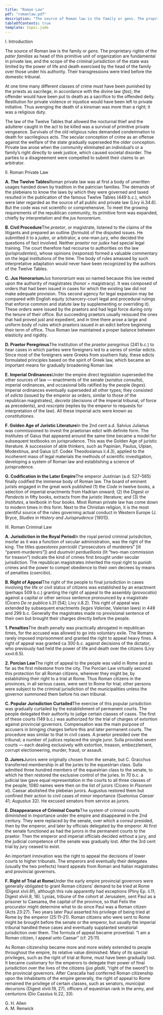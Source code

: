 ```yaml
---
title: "Roman Law"
pdf: "romanlaw.pdf"
description: "The source of Roman law is the family or gens. The proprietary rights of the pater familias as head of this primitive unit of organization are fundamental in private law, and the scope of the criminal jurisdiction of the state was limited by the power of life and death exercised by the head of the family over those under his authority."
tableOfContents: true
template: topic.jade
---
```



I. Introduction

The source of Roman law is the family or *gens*. The proprietary rights
of the *pater familias* as head of this primitive unit of organization
are fundamental in private law, and the scope of the criminal
jurisdiction of the state was limited by the power of life and death
exercised by the head of the family over those under his authority.
Their transgressions were tried before the domestic tribunal.

At one time many different classes of crime must have been punished by
the priests as sacrilege, in accordance with the divine law (*fas*); the
offender would have been put to death as a sacrifice to the offended
deity. Restitution for private violence or injustice would have been
left to private initiative. Thus avenging the death of a kinsman was
more than a right; it was a religious duty.

The law of the Twelve Tables that allowed the nocturnal thief and the
adulterer caught in the act to be killed was a survival of primitive
private vengeance. Survivals of the old religious rules demanded
condemnation to death for sacrilegious acts. The secular conception of
crime as an offense against the welfare of the state gradually
superseded the older conception. Private law arose when the community
eliminated an individual’s or a family’s right directly to seek justice,
which caused societal disorder. The parties to a disagreement were
compelled to submit their claims to an arbitrator.

II. Roman Private Law

**A. The Twelve Tables**Roman private law was at first a body of
unwritten usages handed down by tradition in the patrician families. The
demands of the plebeians to know the laws by which they were governed
and taxed resulted in the publication of the famous Twelve Tables (449
b.c.), which were later regarded as the source of all public and private
law (Livy iii.34.6). But the code was not scientific or comprehensive.
To meet the growing requirements of the republican community, its
primitive form was expanded, chiefly by interpretation and the *jus
honorarium*.

**B. Civil Procedure**The *praetor*, or magistrate, listened to the
claims of the litigants and prepared an outline (*formula*) of the
disputed issues. He submitted it to a *judex*, or arbitrator, a one-man
jury, who decided the questions of fact involved. Neither *praetor* nor
*judex* had special legal training. The court therefore had recourse to
authorities on the law (*jurisprudentes*), whose opinions (*responsa*)
formed a valuable commentary on the legal institutions of the time. The
body of rules amassed by such interpretative adaptation would never have
been recognized by the authors of the Twelve Tables.

**C. Jus Honorarium***Jus honorarium* was so named because this law
rested upon the authority of magistrates (*honor* = magistracy). It was
composed of orders that had been issued in cases for which the existing
law did not make adequate provision. This second agency for legal
expansion may be compared with English equity (chancery-court legal and
procedural rulings that enforce common and statute law by supplementing
or overriding it). These orders were issued by the praetors and had
legal force during only the tenure of their office. But succeeding
praetors usually reissued the ones that had proved just and expedient,
and in time there arose a large and uniform body of rules which praetors
issued in an edict before beginning their term of office. Thus Roman law
maintained a proper balance between elasticity and rigidity.

**D. Praetor Peregrinus**The institution of the *praetor peregrinus*
(241 b.c.) to hear cases in which parties were foreigners led to a
series of similar edicts. Since most of the foreigners were Greeks from
southern Italy, these edicts formulated principles based on the spirit
of Greek law, which became an important means for gradually broadening
Roman law.

**E. Imperial Ordinances**Under the empire direct legislation superseded
the other sources of law — enactments of the senate (*senatus
consulta*), imperial ordinances, and occasional bills ratified by the
people (*leges*). Imperial ordinances eventually superseded all other
types; they consisted of *edicta* (issued by the emperor as orders,
similar to those of the republican magistrates), *decreta* (decisions of
the imperial tribunal, of force as precedents), and *rescripta* (replies
by the emperor to requests for interpretation of the law). All these
imperial acts were known as *constitutiones*.

**F. Golden Age of Juristic Literature**In the 2nd cent a.d. Salvius
Julianus was commissioned to invest the praetorian edict with definite
form. The Institutes of Gaius that appeared around the same time became
a model for subsequent textbooks on jurisprudence. This was the Golden
Age of juristic literature. A succession of able thinkers, such as
Papinian, Paulus, Ulpian, Modestinus, and Gaius (cf. Codex Theodosianus
ii.4.3), applied to the incoherent mass of legal materials the methods
of scientific investigation, developing a system of Roman law and
establishing a science of jurisprudence.

**G. Codification in the Later Empire**The emperor Justinian (a.d.
527–565) finally codified the immense body of Roman law. The board of
eminent jurists engaged in the great work published (1) the *Code* in
twelve books, a selection of imperial enactments from Hadrian onward;
(2) the Digest or *Pandects* in fifty books, extracts from the juristic
literature; and (3) the *Institutes*, a textbook in four books. Most
Roman private law has come down to modern times in this form. Next to
the Christian religion, it is the most plentiful source of the rules
governing actual conduct in Western Europe (J. Bryce, *Studies in
History and Jurisprudence* [1901]).

III. Roman Criminal Law

**A. Jurisdiction in the Royal Period**In the royal period criminal
jurisdiction, insofar as it was a function of secular administration,
was the right of the king. The titles *quaestores parricidii*
(“prosecutors of murderers” [lit “parent-murderers”]) and *duumviri
perduellionis* (lit “two-man commission for treason”) indicate the kind
of crimes first brought under secular jurisdiction. The republican
magistrates inherited the royal right to punish crimes and the power to
compel obedience to their own decrees by means of penalties
(*coercitio*).

**B. Right of Appeal**The right of the people to final jurisdiction in
cases involving the life or civil status of citizens was established by
an enactment (perhaps 509 b.c.) granting the right of appeal to the
assembly (*provocatio*) against a capital or other serious sentence
pronounced by a magistrate (Cicero *De re publica* ii.31 [54]; Livy
ii.8.2). This right of appeal was extended by subsequent enactments
(*leges Valeriae*, Valerian laws) in 449 and 299 b.c. Generally the
magistrates made no provisional sentence of their own but brought their
charges directly before the people.

**1. Penalties**The death penalty was practically abrogated in
republican times, for the accused was allowed to go into voluntary
exile. The Romans rarely imposed imprisonment and granted the right to
appeal heavy fines. A right of appeal was granted ca 300 b.c. against
decisions of the dictator, who previously had held the power of life and
death over the citizens (Livy xxvii.6.5).

**2. Porcian Law**The right of appeal to the people was valid in Rome
and as far as the first milestone from the city. The Porcian Law
virtually secured this protection for all Roman citizens, wherever they
might be, by establishing their right to a trial at Rome. Thus Roman
citizens in the provinces, in all serious cases, were sent to Rome for
trial; other persons were subject to the criminal jurisdiction of the
municipalities unless the governor summoned them before his own
tribunal.

**C. Popular Jurisdiction Curtailed**The exercise of this popular
jurisdiction was gradually curtailed by the establishment of permanent
courts. The people delegated their authority to judge certain classes of
cases. The first of these courts (149 b.c.) was authorized for the trial
of charges of extortion against provincial governors. Compensation was
the main purpose of accusers in bringing charges before this and later
permanent courts. The procedure was similar to that in civil cases. A
praetor presided over the tribunal; a number of *judices* replaced the
single juror. Sulla provided seven courts — each dealing exclusively
with extortion, treason, embezzlement, corrupt electioneering, murder,
fraud, or assault.

**D. Jurors**Jurors were originally chosen from the senate, but C.
Gracchus transferred membership in all the juries to the equestrian
class. Sulla admitted three hundred members of the equestrian class to
the senate, to which he then restored the exclusive control of the
juries. In 70 b.c. a judicial law gave equal representation in the
courts to all three classes of the people; 1080 names were then on the
list of jurors (Cicero *In Pisonem* xl). Caesar abolished the plebeian
jurors. Augustus restored them but confined their action to civil cases
of minor importance (Suetonius *Caesar* 41; *Augustus* 32). He excused
senators from service as jurors.

**E. Disappearance of Criminal Courts**The system of criminal courts
diminished in importance under the empire and disappeared in the 2nd
century. They were replaced by the senate, over which a consul presided,
then by the emperor, and later by officials delegated by the emperor. At
first the senate functioned as had the jurors in the permanent courts to
the praetor. Then the emperor and imperial officials decided without a
jury, and the judicial competence of the senate was gradually lost.
After the 3rd cent trial by jury ceased to exist.

An important innovation was the right to appeal the decisions of lower
courts to higher tribunals. The emperors and eventually their delegates
(usually the two prefects) heard appeals from Roman and Italian
magistrates and provincial governors.

**F. Right of Trial at Rome**Under the early empire provincial governors
were generally obligated to grant Roman citizens’ demand to be tried at
Rome (Digest xlvii.6f), although this rule apparently had exceptions
(Pliny Ep. ii.11; Digest xlviii.8, 16). Lysias, tribune of the cohort at
Jerusalem, sent Paul as a prisoner to Caesarea, the capital of the
province, so that Felix the procurator might determine what to do since
Paul was a Roman citizen (Acts 23:27). Two years later Paul asserted his
privilege of being tried at Rome by the emperor (25:11–21). Roman
citizens who were sent to Rome might be brought before the senate or the
emperor, but usually the imperial tribunal handled these cases and
eventually supplanted senatorial jurisdiction over them. The formula of
appeal became proverbial: “I am a Roman citizen, I appeal unto Caesar”
(cf. 25:11).

As Roman citizenship became more and more widely extended to people
throughout the empire, its relative value diminished. Many of its
special privileges, such as the right of trial at Rome, must have been
gradually lost. It became customary for the emperors to delegate their
power of final jurisdiction over the lives of the citizens (*jus
gladii*, “right of the sword”) to the provincial governors. After
Caracalla had conferred Roman citizenship upon the inhabitants of the
empire generally, the right of appeal to Rome remained the privilege of
certain classes, such as senators, municipal decurions (Digest
xlviii.19, 27), officers of equestrian rank in the army, and centurions
(Dio Cassius lii.22, 33).

G. H. Allen  
A. M. Renwick

